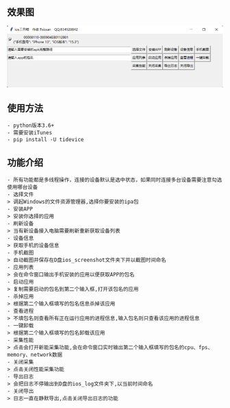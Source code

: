 ## 效果图
![iOS工具箱](iOSToolBox.png)

## 使用方法
    - python版本3.6+
    - 需要安装iTunes
    - pip install -U tidevice
## 功能介绍
    - 所有功能都是多线程操作，连接的设备默认是选中状态，如果同时连接多台设备需要注意勾选使用哪台设备
    - 选择文件
    > 调起Windows的文件资源管理器,选择你要安装的ipa包
    - 安装APP
    > 安装你选择的应用
    - 刷新设备
    > 当有新设备接入电脑需要刷新重新获取设备列表
    - 设备信息
    > 获取手机的设备信息
    - 手机截图
    > 自动截图并保存在D盘ios_screenshot文件夹下并以截图时间命名
    - 应用列表
    > 会在命令窗口输出手机安装的应用以便获取APP的包名
    - 启动应用
    > 复制需要启动的包名到第二个输入框,打开该包名的应用
    - 杀掉应用
    > 根据第二个输入框填写的包名信息杀掉该应用
    - 查看进程
    > 不填包名则查看所有正在运行应用的进程信息,输入包名则只查看该应用的进程信息
    - 一键卸载
    > 根据第二个输入框填写的包名卸载该应用
    - 采集性能
    > 点击会打开新能采集功能,会在命令窗口实时输出第二个输入框填写的包名的cpu、fps、memory、network数据
    - 关闭采集
    > 点击关闭性能采集功能
    - 导出日志
    > 会把日志不停输出到D盘的ios_log文件夹下,以当前时间命名
    - 关闭导出
    > 日志一直在静默导出,点击关闭导出日志的功能
